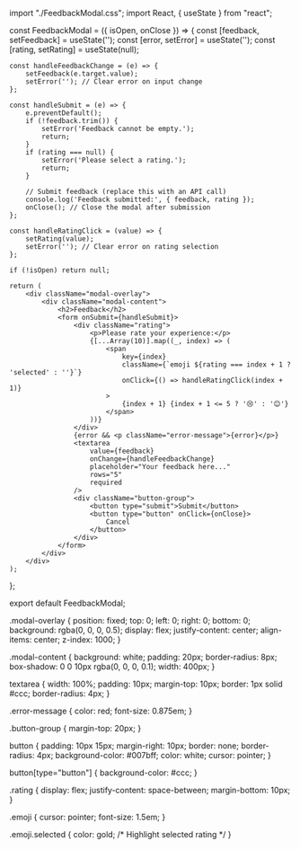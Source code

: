 import "./FeedbackModal.css";
import React, { useState } from "react";

const FeedbackModal = ({ isOpen, onClose }) => {
    const [feedback, setFeedback] = useState('');
    const [error, setError] = useState('');
    const [rating, setRating] = useState(null);

    const handleFeedbackChange = (e) => {
        setFeedback(e.target.value);
        setError(''); // Clear error on input change
    };

    const handleSubmit = (e) => {
        e.preventDefault();
        if (!feedback.trim()) {
            setError('Feedback cannot be empty.');
            return;
        }
        if (rating === null) {
            setError('Please select a rating.');
            return;
        }

        // Submit feedback (replace this with an API call)
        console.log('Feedback submitted:', { feedback, rating });
        onClose(); // Close the modal after submission
    };

    const handleRatingClick = (value) => {
        setRating(value);
        setError(''); // Clear error on rating selection
    };

    if (!isOpen) return null;

    return (
        <div className="modal-overlay">
            <div className="modal-content">
                <h2>Feedback</h2>
                <form onSubmit={handleSubmit}>
                    <div className="rating">
                        <p>Please rate your experience:</p>
                        {[...Array(10)].map((_, index) => (
                            <span
                                key={index}
                                className={`emoji ${rating === index + 1 ? 'selected' : ''}`}
                                onClick={() => handleRatingClick(index + 1)}
                            >
                                {index + 1} {index + 1 <= 5 ? '😢' : '😊'}
                            </span>
                        ))}
                    </div>
                    {error && <p className="error-message">{error}</p>}
                    <textarea
                        value={feedback}
                        onChange={handleFeedbackChange}
                        placeholder="Your feedback here..."
                        rows="5"
                        required
                    />
                    <div className="button-group">
                        <button type="submit">Submit</button>
                        <button type="button" onClick={onClose}>
                            Cancel
                        </button>
                    </div>
                </form>
            </div>
        </div>
    );
};

export default FeedbackModal;


.modal-overlay {
    position: fixed;
    top: 0;
    left: 0;
    right: 0;
    bottom: 0;
    background: rgba(0, 0, 0, 0.5);
    display: flex;
    justify-content: center;
    align-items: center;
    z-index: 1000;
}

.modal-content {
    background: white;
    padding: 20px;
    border-radius: 8px;
    box-shadow: 0 0 10px rgba(0, 0, 0, 0.1);
    width: 400px;
}

textarea {
    width: 100%;
    padding: 10px;
    margin-top: 10px;
    border: 1px solid #ccc;
    border-radius: 4px;
}

.error-message {
    color: red;
    font-size: 0.875em;
}

.button-group {
    margin-top: 20px;
}

button {
    padding: 10px 15px;
    margin-right: 10px;
    border: none;
    border-radius: 4px;
    background-color: #007bff;
    color: white;
    cursor: pointer;
}

button[type="button"] {
    background-color: #ccc;
}

.rating {
    display: flex;
    justify-content: space-between;
    margin-bottom: 10px;
}

.emoji {
    cursor: pointer;
    font-size: 1.5em;
}

.emoji.selected {
    color: gold; /* Highlight selected rating */
}
